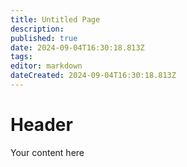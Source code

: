 ```yaml
---
title: Untitled Page
description: 
published: true
date: 2024-09-04T16:30:18.813Z
tags: 
editor: markdown
dateCreated: 2024-09-04T16:30:18.813Z
---
```


# Header
Your content here